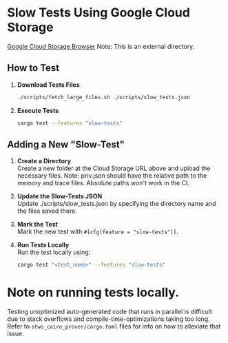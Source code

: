 # Slow Tests Using Google Cloud Storage

[Google Cloud Storage Browser](https://console.cloud.google.com/storage/browser/stwo-cairo-testing-artifacts?project=starkware-thirdparties)
Note: This is an external directory.

## How to Test

1. **Download Tests Files**  
   ```bash
   ./scripts/fetch_large_files.sh ./scripts/slow_tests.json
   ```

2. **Execute Tests**  
   ```bash
   cargo test --features "slow-tests"
   ```

## Adding a New "Slow-Test"

1. **Create a Directory**  
   Create a new folder at the Cloud Storage URL above and upload the necessary files. 
   Note: priv.json should have the relative path to the memory and trace files. Absolute paths won't work in the CI.

2. **Update the Slow-Tests JSON**  
   Update ./scripts/slow_tests.json by specifying the directory name and the files saved there.

3. **Mark the Test**  
   Mark the new test with `#[cfg(feature = "slow-tests")]`.

4. **Run Tests Locally**  
    Run the test locally using:
    ```bash
    cargo test "<test_name>" --features "slow-tests"


# Note on running tests locally.
Testing unoptimized auto-generated code that runs in parallel is difficult due to stack overflows and compile-time-optimizations taking too long.
Refer to `stwo_cairo_prover/cargo.toml` files for info on how to alleviate that issue.
